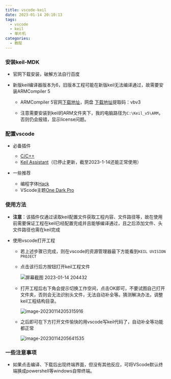```yaml
---
title: vscode-keil
date: 2023-01-14 20:10:13
tags: 
  - vscode
  - keil
  - 单片机
categories: 
  - 教程
---
```


### 安装keil-MDK

- 官网下载安装，破解方法自行百度

- 新版keil编译器版本为6，旧版本工程可能在新版keil无法编译通过，故需要安装ARMCompiler 5

  - ARMCompiler 5官网[下载地址](https://developer.arm.com/downloads/view/ACOMP5)，网盘 [下载地址](https://pan.baidu.com/s/1i1VNFKQ_CJm__A18kUTgVA)提取码：vbv3
    
  - 注意需要安装到keil的ARM文件夹下，我的电脑路径为`C:\Keil_v5\ARM`，否则仍会报错，显示license问题。

### 配置vscode

- 必备插件
  - [C/C++](https://marketplace.visualstudio.com/items?itemName=ms-vscode.cpptools)
  - [Keil Assistant](https://marketplace.visualstudio.com/items?itemName=CL.keil-assistant)（已停止更新，截至2023-1-14还能正常使用）

- 一些推荐
  - 编程字体[Hack](https://sourcefoundry.org/hack/)
  - VScode主题[One Dark Pro](https://marketplace.visualstudio.com/items?itemName=zhuangtongfa.Material-theme)



### 使用方法

- **注意**：该插件仅通过读取keil配置文件获取工程内容、文件路径等，故在使用前需要保证工程在keil已经配置完成并且能够编译通过，且之后添加文件、头文件路径也需在keil完成

- 使用vscode打开工程

  - 若上述步骤已完成，则在vscode的资源管理器最下方能看到`KEIL UVISION PROJECT`

  - 点击该行后方按钮打开keil工程文件

    ![屏幕截图 2023-01-14 204432](https://fastly.jsdelivr.net/gh/vampire610/PicGo/Blog-PIC/20230114204618.png)

  - 打开工程后右下角会提示切换工作空间，点击OK即可，不要试图自己打开文件夹，否则会无法识别头文件，无法自动补全等。猜测解决办法，调整keil工程结构目录。

    ![image-20230114205315916](https://fastly.jsdelivr.net/gh/vampire610/PicGo/Blog-PIC/20230114205341.png)

  - 之后即可在下方打开文件愉快的用vscode写keil代码了，自动补全等功能都正常

    ![image-20230114205641535](https://fastly.jsdelivr.net/gh/vampire610/PicGo/Blog-PIC/20230114205646.png)





### 一些注意事项

- 如果点击编译、下载后出现终端界面，但没有其他反应，可将VScode默认终端换成powershell等windows自带终端。
